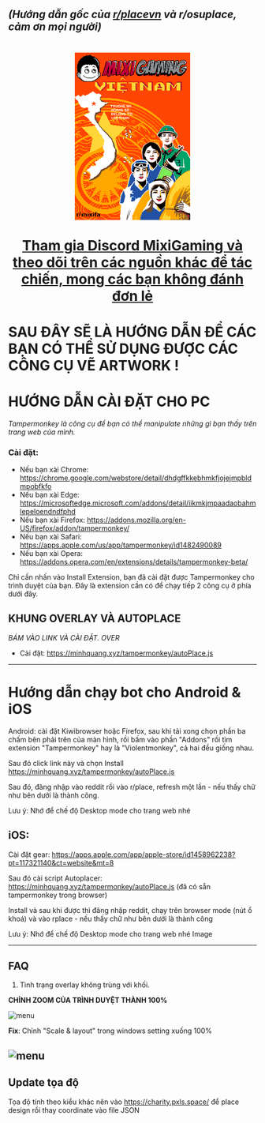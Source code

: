 *(Hướng dẫn gốc của [r/placevn](https://discord.gg/r-placevietnam-960076480916901948) và r/osuplace, cảm ơn mọi người)*
-------
<h1 align="center">
  <img src="./img/MIXIFINAL-quangminhnd.png" alt="r/place vietnam">

  <a href="https://discord.gg/r-placevietnam-960076480916901948">Tham gia Discord MixiGaming và theo dõi trên các nguồn khác để tác chiến, mong các bạn không đánh đơn lẻ</a>
</h1>


# SAU ĐÂY SẼ LÀ HƯỚNG DẪN ĐỂ CÁC BẠN CÓ THỂ SỬ DỤNG ĐƯỢC CÁC CÔNG CỤ VẼ ARTWORK !

# HƯỚNG DẪN CÀI ĐẶT CHO PC


*Tampermonkey là công cụ để bạn có thể manipulate những gì bạn thấy trên trang web của mình.*

### Cài đặt: 

- Nếu bạn xài Chrome: https://chrome.google.com/webstore/detail/dhdgffkkebhmkfjojejmpbldmpobfkfo
- Nếu bạn xài Edge: https://microsoftedge.microsoft.com/addons/detail/iikmkjmpaadaobahmlepeloendndfphd
- Nếu bạn xài Firefox: https://addons.mozilla.org/en-US/firefox/addon/tampermonkey/
- Nếu bạn xài Safari: https://apps.apple.com/us/app/tampermonkey/id1482490089
- Nếu bạn xài Opera: https://addons.opera.com/en/extensions/details/tampermonkey-beta/

Chỉ cần nhấn vào Install Extension, bạn đã cài đặt được Tampermonkey cho trình duyệt của bạn. Đây là extension cần có để chạy tiếp 2 công cụ ở phía dưới đây. 
## KHUNG OVERLAY VÀ AUTOPLACE

*BÁM VÀO LINK VÀ CÀI ĐẶT. OVER*
- Cài đặt: https://minhquang.xyz/tampermonkey/autoPlace.js

----------

# Hướng dẫn chạy bot cho Android & iOS

Android:
cài đặt Kiwibrowser hoặc Firefox, sau khi tải xong chọn phần ba chấm bên phải trên của màn hình, rồi bấm vào phần "Addons" rồi tìm extension "Tampermonkey" hay là "Violentmonkey", cả hai đều giống nhau.

Sau đó click link này và chọn Install
https://minhquang.xyz/tampermonkey/autoPlace.js

Sau đó, đăng nhập vào reddit rồi vào r/place, refresh một lần - nếu thấy chữ như bên dưới là thành công.

Lưu ý: Nhớ để chế độ Desktop mode cho trang web nhé

## iOS:
Cài đặt gear: https://apps.apple.com/app/apple-store/id1458962238?pt=117321140&ct=website&mt=8

Sau đó cài script Autoplacer: https://minhquang.xyz/tampermonkey/autoPlace.js (đã có sẵn tampermonkey trong browser)

Install và sau khi được thì đăng nhập reddit, chạy trên browser mode (nút ổ khoá) và vào rplace - nếu thấy chữ như bên dưới là thành công

Lưu ý: Nhớ để chế độ Desktop mode cho trang web nhé 
Image

-----------------

FAQ
-------------------
1. Tình trạng overlay không trùng với khối.

**CHỈNH ZOOM CỦA TRÌNH DUYỆT THÀNH 100%**

![menu](https://media.discordapp.net/attachments/1131429845683937450/1131899383089217616/image.png?width=860&height=678)

**Fix**: Chỉnh "Scale & layout" trong windows setting xuống 100%

![menu](https://media.discordapp.net/attachments/1131429845683937450/1131899948749836298/image.png?width=1286&height=682)
--------------

Update tọa độ
-------------------
Tọa độ tính theo kiểu khác nên vào https://charity.pxls.space/ để place design rồi thay coordinate vào file JSON


